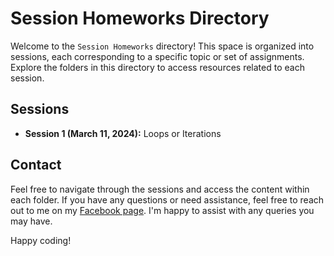 # Session Homeworks Directory

Welcome to the `Session Homeworks` directory! This space is organized into sessions, each corresponding to a specific topic or set of assignments. Explore the folders in this directory to access resources related to each session.

## Sessions

- **Session 1 (March 11, 2024):** Loops or Iterations

## Contact

Feel free to navigate through the sessions and access the content within each folder. If you have any questions or need assistance, feel free to reach out to me on my [Facebook page](https://www.facebook.com/yvesbaltazar). I'm happy to assist with any queries you may have. 

Happy coding!
